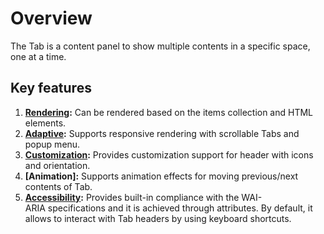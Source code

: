 # Overview

The Tab is a content panel to show multiple contents in a specific space, one at a time.

## Key features

1. **[Rendering](../getting-started/):** Can be rendered based on the items collection and HTML elements.
2. **[Adaptive](./responsive-modes/):** Supports responsive rendering with scrollable Tabs and popup menu.
3. **[Customization](./header/):** Provides customization support for header with icons and orientation.
4. **[Animation]:** Supports animation effects for moving previous/next contents of Tab.
5. **[Accessibility](./accessibility/):** Provides built-in compliance with the WAI-ARIA specifications and it is achieved through attributes.
 By default, it allows to interact with Tab headers by using keyboard shortcuts.
